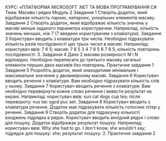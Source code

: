 КУРС: «ПЛАТФОРМА MICROSOFT .NET
ТА МОВА ПРОГРАМУВАННЯ C#
Тема: Масиви і рядки
Модуль 2
Завдання 1
Створіть додаток, який відображає кількість парних,
непарних, унікальних елементів масиву.
Завдання 2
Створіть додаток, який відображає кількість значень у
масиві менше заданого параметра користувачем. Наприклад,
кількість значень менших, ніж 7 (7 введено користувачем
з клавіатури).
Завдання 3
Користувач вводить з клавіатури три числа. Необхідно
підрахувати кількість разів послідовності цих трьох чисел
в масиві.
Наприклад:
користувач ввів: 7 6 5;
масив: 7 6 5 3 4 7 6 5 8 7 6 5;
кількість повторень послідовності: 3.
Завдання 4
Дано 2 масиви розмірності M і N відповідно.
Необхідно переписати до третього масиву загальні
елементи перших двох масивів без повторень.
Практичне завдання
1
Завдання 5
Розробіть додаток, який знаходитиме мінімальне і
максимальне значення у двовимірному масиві.
Завдання 6
Користувач вводить речення з клавіатури. Вам необхідно підрахувати кількість слів у ньому.
Завдання 7
Користувач вводить речення з клавіатури. Вам необхідно перевернути кожне слово речення і вивести результат
на екрані.
Наприклад:
користувач ввів: sun cat dogs cup tea;
після перевороту: nus tac sgod puc aet.
Завдання 8
Користувач вводить з клавіатури речення. Додаток має
підрахувати кількість голосних літер у реченні.
Завдання 9
Створіть додаток для підрахунку кількості входжень
підрядка в рядок. Користувач вводить вихідний рядок і
слово для пошуку. Додаток відображає результат пошуку.
Наприклад:
користувач ввів: Why she had to go. I don't know, she
wouldn't say;
підрядок для пошуку: she;
результат пошуку: 2.
Практичне завдання
2
